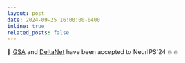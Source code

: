 ```yaml
---
layout: post
date: 2024-09-25 16:00:00-0400
inline: true
related_posts: false
---
```


:loudspeaker: [GSA](https://arxiv.org/abs/2409.07146) and [DeltaNet](https://arxiv.org/abs/2406.06484) have been accepted to NeurIPS'24 :fire: :fire: 